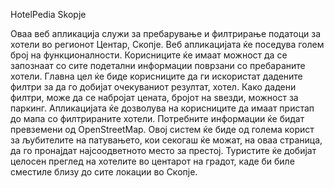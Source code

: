 HotelPedia Skopje

Оваа веб апликација служи за пребарување и филтрирање податоци за
хотели во регионот Центар, Скопје. Веб апликацијата ќе поседува голем
број на функционалности. Корисниците ќе имаат можност да се запознаат
со сите подетални информации поврзани со пребараните хотели. Главна
цел ќе биде корисниците да ги искористат дадените филтри за да го
добијат очекуваниот резултат, хотел. Како дадени филтри, може да се
набројат цената, бројот на ѕвезди, можност за паркинг. Апликацијата ќе
дозволува на корисниците да имаат пристап до мапа со филтрираните
хотели.
Потребните информации ќе бидат превземени од OpenStreetMap.
Овој систем ќе биде од голема корист за љубителите на патувањето, кои
секогаш ќе можат, на оваа страница, да го пронајдат најсоодветното место
за престој. Туристите ќе добијат целосен преглед на хотелите во центарот
на градот, каде би биле сместиле близу до сите локации во Скопје.

